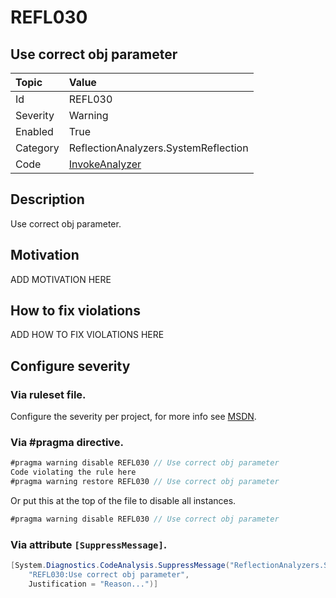 # REFL030
## Use correct obj parameter

| Topic    | Value
| :--      | :--
| Id       | REFL030
| Severity | Warning
| Enabled  | True
| Category | ReflectionAnalyzers.SystemReflection
| Code     | [InvokeAnalyzer](https://github.com/DotNetAnalyzers/ReflectionAnalyzers/blob/master/ReflectionAnalyzers/NodeAnalzers/InvokeAnalyzer.cs)

## Description

Use correct obj parameter.

## Motivation

ADD MOTIVATION HERE

## How to fix violations

ADD HOW TO FIX VIOLATIONS HERE

<!-- start generated config severity -->
## Configure severity

### Via ruleset file.

Configure the severity per project, for more info see [MSDN](https://msdn.microsoft.com/en-us/library/dd264949.aspx).

### Via #pragma directive.
```C#
#pragma warning disable REFL030 // Use correct obj parameter
Code violating the rule here
#pragma warning restore REFL030 // Use correct obj parameter
```

Or put this at the top of the file to disable all instances.
```C#
#pragma warning disable REFL030 // Use correct obj parameter
```

### Via attribute `[SuppressMessage]`.

```C#
[System.Diagnostics.CodeAnalysis.SuppressMessage("ReflectionAnalyzers.SystemReflection", 
    "REFL030:Use correct obj parameter", 
    Justification = "Reason...")]
```
<!-- end generated config severity -->